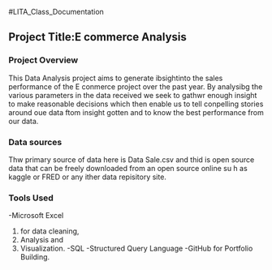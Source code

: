 #LITA_Class_Documentation

## Project Title:E commerce Analysis

### Project Overview
This Data Analysis project aims to generate ibsightinto the sales performance of the E conmerce project over the past year. By analysibg the various parameters in the data received we seek to gathwr enough insight to make reasonable decisions which then enable us to tell conpelling stories around oue data ftom insight gotten and to know the best performance from our data.

### Data sources
Thw primary source of data here is Data Sale.csv and thid is open source data that can be freely downloaded from an open source online su h as kaggle or FRED or any ither data repisitory site. 

### Tools Used
 -Microsoft Excel 
   1. for data cleaning,
   2. Analysis and
   3. Visualization.
 -SQL -Structured Query Language
-GitHub for Portfolio Building.
